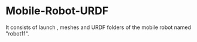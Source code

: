 # Mobile-Robot-URDF
It consists of launch , meshes and URDF folders of the mobile robot named "robot11".
